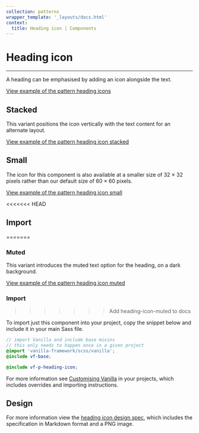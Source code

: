 ```yaml
---
collection: patterns
wrapper_template: '_layouts/docs.html'
context:
  title: Heading icon | Components
---
```


# Heading icon

<hr>

A heading can be emphasised by adding an icon alongside the text.

<div class="embedded-example"><a href="/docs/examples/patterns/heading-icon/heading-icon" class="js-example">
View example of the pattern heading icons
</a></div>

## Stacked

This variant positions the icon vertically with the text content for an alternate layout.

<div class="embedded-example"><a href="/docs/examples/patterns/heading-icon/heading-icon-stacked/" class="js-example">
View example of the pattern heading icon stacked
</a></div>

## Small

The icon for this component is also available at a smaller size of 32 × 32 pixels rather than our default size of 60 × 60 pixels.

<div class="embedded-example"><a href="/docs/examples/patterns/heading-icon/heading-icon-small/" class="js-example">
View example of the pattern heading icon small
</a></div>

<<<<<<< HEAD
## Import
=======
### Muted

This variant introduces the muted text option for the heading, on a dark background.

<div class="embedded-example"><a href="/docs/examples/patterns/heading-icon/heading-icon-muted/" class="js-example">
View example of the pattern heading icon muted
</a></div>

### Import
>>>>>>> Add heading-icon-muted to docs

To import just this component into your project, copy the snippet below and include it in your main Sass file.

```scss
// import Vanilla and include base mixins
// this only needs to happen once in a given project
@import 'vanilla-framework/scss/vanilla';
@include vf-base;

@include vf-p-heading-icon;
```

For more information see [Customising Vanilla](/docs/customising-vanilla/) in your projects, which includes overrides and importing instructions.

## Design

For more information view the [heading icon design spec](https://github.com/ubuntudesign/vanilla-design/tree/master/Heading%20icon), which includes the specification in Markdown format and a PNG image.
